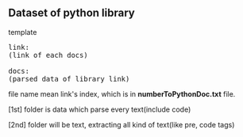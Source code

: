 ## Dataset of python library

template
<pre>link:
(link of each docs)

docs:
(parsed data of library link)</pre>

file name mean link's index, which is in **numberToPythonDoc.txt** file.


[1st] folder is data which parse every text(include code)

[2nd] folder will be text, extracting all kind of text(like pre, code tags)